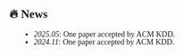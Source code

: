 <!-- News section -->
<div id="news" style="font-family: 'Times New Roman', serif; text-align: justify; margin-top: 40px;">
<h2>🔥 News</h2>
<ul style="list-style-type: disc; margin-left: 20px; line-height: 1.0;">
  <li><em>2025.05</em>: One paper accepted by ACM KDD.</li>
  <li><em>2024.11</em>: One paper accepted by ACM KDD.</li>
</ul>
<br />
</div>
